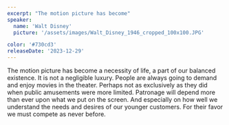 ```yaml
---
excerpt: "The motion picture has become"
speaker:
  name: 'Walt Disney'
  picture: '/assets/images/Walt_Disney_1946_cropped_100x100.JPG'

color: '#730cd3'
releaseDate: '2023-12-29'
---
```

The motion picture has become a necessity of life, a part of our balanced existence. It is not a negligible luxury. People are always going to demand and enjoy movies in the theater. Perhaps not as exclusively as they did when public amusements were more limited. Patronage will depend more than ever upon what we put on the screen. And especially on how well we understand the needs and desires of our younger customers. For their favor we must compete as never before.
